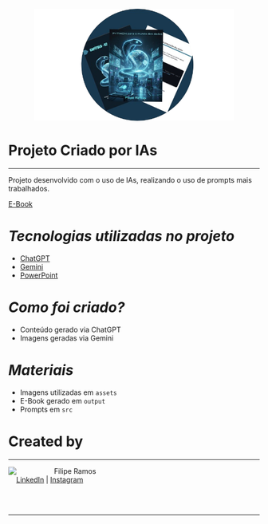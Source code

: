 <p align="center">
    <img src="assets\Banner.png" width="400" alt="Capa do Projeto -  E-Book">
</p>


# Projeto Criado por IAs
-------------------------------------------------------------
Projeto desenvolvido com o uso de IAs, realizando o uso de prompts mais trabalhados.

[E-Book](https://filipheramos.github.io/E-Book_Projeto/)

# *Tecnologias utilizadas no projeto*
- [ChatGPT](https://chatgpt.com/)
- [Gemini](https://gemini.google.com/app)
- [PowerPoint](https://www.microsoft.com/en/microsoft-365/powerpoint?market=af)


# *Como foi criado?*
- Conteúdo gerado via ChatGPT
- Imagens geradas via Gemini

# *Materiais*

- Imagens utilizadas em `assets`
- E-Book gerado em `output`
- Prompts em `src`


# Created by
-----------------------------------------------------------

<p>
    <img 
      align=left 
      margin=10 
      width=80 
      src="https://avatars.githubusercontent.com/u/158492555?s=100&u=191bccf3c511b94af429b0c15c527e36abf73b34&v=4"
    />
    <p>&nbsp&nbsp&nbspFilipe Ramos<br>
    &nbsp&nbsp&nbsp
    <a href="https://www.linkedin.com/in/filipe-ramos-/">
    LinkedIn</a>&nbsp;|   
    <a href="https://www.instagram.com/filiph_19/">
    Instagram</a>
&nbsp;</p>
</p>
<br/><br/>
<p>

-------------
